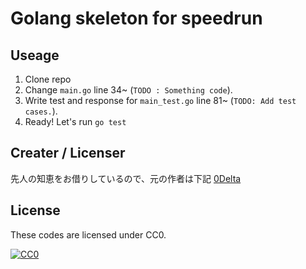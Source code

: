 # Golang skeleton for speedrun

## Useage

1. Clone repo
1. Change `main.go` line 34~ (`TODO : Something code`).
1. Write test and response for `main_test.go` line 81~ (`TODO: Add test cases.`).
1. Ready! Let's run `go test`

## Creater / Licenser

先人の知恵をお借りしているので、元の作者は下記
[0Delta](https://github.com/0Delta)

## License

These codes are licensed under CC0.

[![CC0](http://i.creativecommons.org/p/zero/1.0/88x31.png "CC0")](http://creativecommons.org/publicdomain/zero/1.0/deed.ja)
